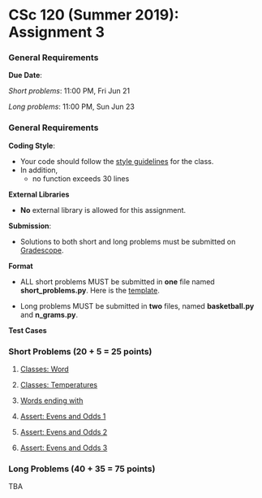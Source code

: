 # CSc 120 (Summer 2019): Assignment 3

### General Requirements

**Due Date**:

*Short problems*: 11:00 PM, Fri Jun 21

*Long problems*: 11:00 PM, Sun Jun 23

### General Requirements
**Coding Style**:

* Your code should follow the [style guidelines](../coding-style.md) for the class.
* In addition,
	* no function exceeds 30 lines

**External Libraries**

* **No** external library is allowed for this assignment.

**Submission**:

* Solutions to both short and long problems must be submitted on [Gradescope](https://www.gradescope.com).

**Format**

* ALL short problems MUST be submitted in **one** file named **short_problems.py**. Here is the [template](templates/short_problems.py).

* Long problems MUST be submitted in **two** files, named **basketball.py** and **n_grams.py**.

**Test Cases**


### Short Problems (20 + 5 = 25 points)

1. [Classes: Word](https://www2.cs.arizona.edu/people/philoliang/cs120/week3/small-01.html)

2. [Classes: Temperatures](https://www2.cs.arizona.edu/people/philoliang/cs120/week3/small-02.html)

3. [Words ending with](https://www2.cs.arizona.edu/people/philoliang/cs120/week3/small-03.html)

4. [Assert: Evens and Odds 1](https://www2.cs.arizona.edu/people/philoliang/cs120/week3/small-04.html)

5. [Assert: Evens and Odds 2](https://www2.cs.arizona.edu/people/philoliang/cs120/week3/small-05.html)

6. [Assert: Evens and Odds 3](https://www2.cs.arizona.edu/people/philoliang/cs120/week3/small-06.html)

### Long Problems (40 + 35 = 75 points)
TBA
